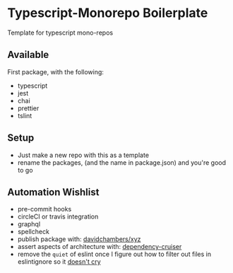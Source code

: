 # Typescript-Monorepo Boilerplate

Template for typescript mono-repos

## Available

First package, with the following:

- typescript
- jest
- chai
- prettier
- tslint

## Setup

- Just make a new repo with this as a template
- rename the packages, (and the name in package.json) and you're good to go

## Automation Wishlist

- pre-commit hooks
- circleCI or travis integration
- graphql
- spellcheck
- publish package with: [davidchambers/xyz](https://github.com/davidchambers/xyz)
- assert aspects of architecture with: [dependency-cruiser](https://www.npmjs.com/package/dependency-cruiser)
- remove the `quiet` of eslint once I figure out how to filter out files in eslintignore so it [doesn't cry](https://stackoverflow.com/a/59549917/3121906)
